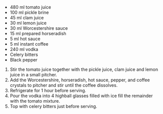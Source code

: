 - 480 ml tomato juice
- 100 ml pickle brine
- 45 ml clam juice
- 30 ml lemon juice
- 30 ml Worcestershire sauce
- 15 ml prepared horseradish
- 5 ml hot sauce
- 5 ml instant coffee
- 240 ml vodka
- Celery bitters
- Black pepper

1. Stir the tomato juice together with the pickle juice, clam juice and lemon juice in a small pitcher.
1. Add the Worcestershire, horseradish, hot sauce, pepper, and coffee crystals to pitcher and stir until the coffee dissolves.
1. Refrigerate for 1 hour before serving.
1. Pour the vodka into 4 highball glasses filled with ice fill the remainder with the tomato mixture.
1. Top with celery bitters just before serving.
